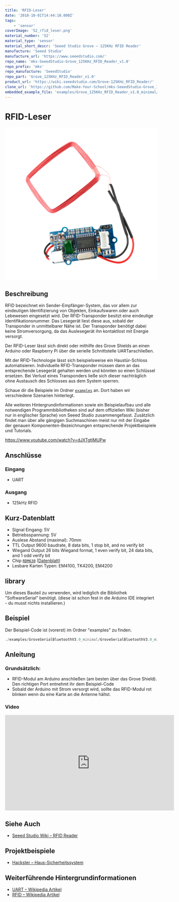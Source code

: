 ```yaml
---
title: 'RFID-Leser'
date: '2018-10-01T14:44:10.000Z'
tags:
    - 'sensor'
coverImage: '52_rfid_leser.png'
material_number: '52'
material_type: 'sensor'
material_short_descr: 'Seeed Studio Grove – 125KHz RFID Reader'
manufacture: 'Seeed Studio'
manufacture_url: 'https://www.seeedstudio.com/'
repo_name: 'mks-SeeedStudio-Grove_125KHz_RFID_Reader_v1.0'
repo_prefix: 'mks'
repo_manufacture: 'SeeedStudio'
repo_part: 'Grove_125KHz_RFID_Reader_v1.0'
product_url: 'https://wiki.seeedstudio.com/Grove-125KHz_RFID_Reader/'
clone_url: 'https://github.com/Make-Your-School/mks-SeeedStudio-Grove_125KHz_RFID_Reader_v1.0.git'
embedded_example_file: 'examples/Grove_125KHz_RFID_Reader_v1.0_minimal/Grove_125KHz_RFID_Reader_v1.0_minimal.ino'
---
```


# RFID-Leser

![RFID-Leser](./52_rfid_leser.png)

## Beschreibung

RFID bezeichnet ein Sender-Empfänger-System, das vor allem zur eindeutigen Identifizierung von Objekten, Einkaufswaren oder auch Lebewesen eingesetzt wird. Der RFID-Transponder besitzt eine eindeutige Identifikationsnummer. Das Lesegerät liest diese aus, sobald der Transponder in unmittelbarer Nähe ist. Der Transponder benötigt dabei keine Stromversorgung, da das Auslesegerät ihn kontaktlost mit Energie versorgt.

<!-- more_details -->

Der RFID-Leser lässt sich direkt oder mithilfe des Grove Shields an einen Arduino oder Raspberry Pi über die serielle Schnittstelle UARTanschließen.

Mit der RFID-Technologie lässt sich beispielsweise ein Haustür-Schloss automatisieren. 
Individuelle RFID-Transponder müssen dann an das entsprechende Lesegerät gehalten werden und könnten so einen Schlüssel ersetzen. 
Bei Verlust eines Transponders ließe sich dieser nachträglich ohne Austausch des Schlosses aus dem System sperren.

Schaue dir die Beispiele im Ordner [`examples`](./examples/) an.
Dort haben wir verschiedene Szenarien hinterlegt.

Alle weiteren Hintergrundinformationen sowie ein Beispielaufbau und alle notwendigen Programmbibliotheken sind auf dem offiziellen Wiki (bisher nur in englischer Sprache) von Seeed Studio zusammengefasst.
Zusätzlich findet man über alle gängigen Suchmaschinen meist nur mit der Eingabe der genauen Komponenten-Bezeichnungen entsprechende Projektbeispiele und Tutorials.


https://www.youtube.com/watch?v=dJXTgtIMUPw


## Anschlüsse

### Eingang

- UART

### Ausgang

- 125kHz RFID

## Kurz-Datenblatt

- Signal Eingang: 5V
- Betriebsspannung: 5V
- Auslese Abstand (maximal): 70mm
- TTL Output 9600 baudrate, 8 data bits, 1 stop bit, and no verify bit
- Wiegand Output 26 bits Wiegand format, 1 even verify bit, 24 data bits, and 1 odd verify bit
- Chip [`RDM630`](http://www.datarfid.com/product/showproduct.php?id=14) ([Datenblatt](https://github.com/SeeedDocument/125Khz_RFID_module-UART/blob/master/res/RDM630-Spec.pdf))
- Lesbare Karten Typen:  EM4100, TK4200, EM4200


## library

Um dieses Bauteil zu verwenden, wird lediglich die Bibliothek "SoftwareSerial" benötigt.
(diese ist schon fest in die Arduino IDE integriert - du musst nichts installieren.)

## Beispiel

Der Beispiel-Code ist (vorerst) im Ordner "examples" zu finden.

```c++:./examples/GroveSerialBluetoothV3.0_minimal/GroveSerialBluetoothV3.0_minimal.ino
./examples/GroveSerialBluetoothV3.0_minimal/GroveSerialBluetoothV3.0_minimal.ino
```

<!-- TODO:  include example *_minimal.ino-->

## Anleitung


### Grundsätzlich:

- RFID-Modul am Arduino anschließen (am besten über das Grove Shield).
  Den richtigen Port entnehmt ihr dem Beispiel-Code
- Sobald der Arduino mit Strom versorgt wird, sollte das RFID-Modul rot blinken wenn du eine Karte an die Antenne hältst.

### Video

<iframe width="560" height="315" src="https://www.youtube-nocookie.com/embed/dJXTgtIMUPw?si=BcOwoU9WhtPMKLse" title="YouTube video player" frameborder="0" allow="accelerometer; autoplay; clipboard-write; encrypted-media; gyroscope; picture-in-picture; web-share" referrerpolicy="strict-origin-when-cross-origin" allowfullscreen></iframe>

## Siehe Auch

- [Seeed Studio Wiki – RFID Reader](https://wiki.seeedstudio.com/Grove-125KHz_RFID_Reader/)

## Projektbeispiele

- [Hackster – Haus-Sicherheitssystem](https://www.hackster.io/ArduinoBasics/arduino-based-security-project-using-cayenne-eb379b)

## Weiterführende Hintergrundinformationen

- [UART – Wikipedia Artikel](https://de.wikipedia.org/wiki/Universal_Asynchronous_Receiver_Transmitter)
- [RFID – Wikipedia Artikel](https://de.wikipedia.org/wiki/RFID)
